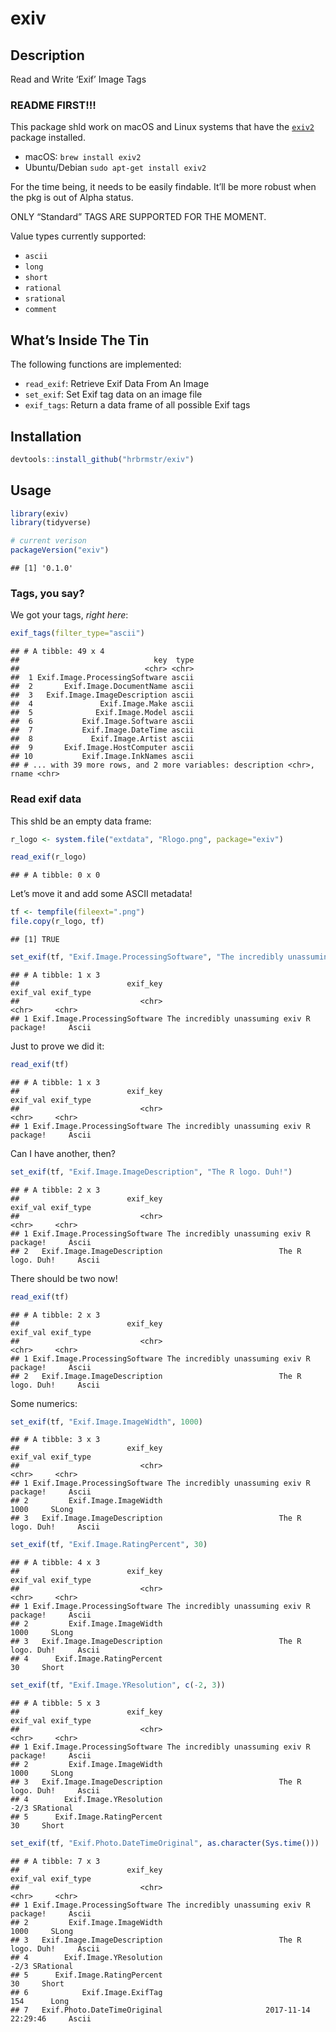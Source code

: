 
# exiv

## Description

Read and Write ‘Exif’ Image Tags

### README FIRST\!\!\!

This package shld work on macOS and Linux systems that have the
[`exiv2`](http://www.exiv2.org/) package installed.

  - macOS: `brew install exiv2`
  - Ubuntu/Debian `sudo apt-get install exiv2`

For the time being, it needs to be easily findable. It’ll be more robust
when the pkg is out of Alpha status.

ONLY “Standard” TAGS ARE SUPPORTED FOR THE MOMENT.

Value types currently supported:

  - `ascii`
  - `long`
  - `short`
  - `rational`
  - `srational`
  - `comment`

## What’s Inside The Tin

The following functions are implemented:

  - `read_exif`: Retrieve Exif Data From An Image
  - `set_exif`: Set Exif tag data on an image file
  - `exif_tags`: Return a data frame of all possible Exif tags

## Installation

``` r
devtools::install_github("hrbrmstr/exiv")
```

## Usage

``` r
library(exiv)
library(tidyverse)

# current verison
packageVersion("exiv")
```

    ## [1] '0.1.0'

### Tags, you say?

We got your tags, *right here*:

``` r
exif_tags(filter_type="ascii")
```

    ## # A tibble: 49 x 4
    ##                              key  type
    ##                            <chr> <chr>
    ##  1 Exif.Image.ProcessingSoftware ascii
    ##  2       Exif.Image.DocumentName ascii
    ##  3   Exif.Image.ImageDescription ascii
    ##  4               Exif.Image.Make ascii
    ##  5              Exif.Image.Model ascii
    ##  6           Exif.Image.Software ascii
    ##  7           Exif.Image.DateTime ascii
    ##  8             Exif.Image.Artist ascii
    ##  9       Exif.Image.HostComputer ascii
    ## 10           Exif.Image.InkNames ascii
    ## # ... with 39 more rows, and 2 more variables: description <chr>, rname <chr>

### Read exif data

This shld be an empty data frame:

``` r
r_logo <- system.file("extdata", "Rlogo.png", package="exiv")

read_exif(r_logo)
```

    ## # A tibble: 0 x 0

Let’s move it and add some ASCII metadata\!

``` r
tf <- tempfile(fileext=".png")
file.copy(r_logo, tf)
```

    ## [1] TRUE

``` r
set_exif(tf, "Exif.Image.ProcessingSoftware", "The incredibly unassuming exiv R package!")
```

    ## # A tibble: 1 x 3
    ##                        exif_key                                  exif_val exif_type
    ##                           <chr>                                     <chr>     <chr>
    ## 1 Exif.Image.ProcessingSoftware The incredibly unassuming exiv R package!     Ascii

Just to prove we did it:

``` r
read_exif(tf)
```

    ## # A tibble: 1 x 3
    ##                        exif_key                                  exif_val exif_type
    ##                           <chr>                                     <chr>     <chr>
    ## 1 Exif.Image.ProcessingSoftware The incredibly unassuming exiv R package!     Ascii

Can I have another, then?

``` r
set_exif(tf, "Exif.Image.ImageDescription", "The R logo. Duh!")
```

    ## # A tibble: 2 x 3
    ##                        exif_key                                  exif_val exif_type
    ##                           <chr>                                     <chr>     <chr>
    ## 1 Exif.Image.ProcessingSoftware The incredibly unassuming exiv R package!     Ascii
    ## 2   Exif.Image.ImageDescription                          The R logo. Duh!     Ascii

There should be two now\!

``` r
read_exif(tf)
```

    ## # A tibble: 2 x 3
    ##                        exif_key                                  exif_val exif_type
    ##                           <chr>                                     <chr>     <chr>
    ## 1 Exif.Image.ProcessingSoftware The incredibly unassuming exiv R package!     Ascii
    ## 2   Exif.Image.ImageDescription                          The R logo. Duh!     Ascii

Some numerics:

``` r
set_exif(tf, "Exif.Image.ImageWidth", 1000)
```

    ## # A tibble: 3 x 3
    ##                        exif_key                                  exif_val exif_type
    ##                           <chr>                                     <chr>     <chr>
    ## 1 Exif.Image.ProcessingSoftware The incredibly unassuming exiv R package!     Ascii
    ## 2         Exif.Image.ImageWidth                                      1000     SLong
    ## 3   Exif.Image.ImageDescription                          The R logo. Duh!     Ascii

``` r
set_exif(tf, "Exif.Image.RatingPercent", 30)
```

    ## # A tibble: 4 x 3
    ##                        exif_key                                  exif_val exif_type
    ##                           <chr>                                     <chr>     <chr>
    ## 1 Exif.Image.ProcessingSoftware The incredibly unassuming exiv R package!     Ascii
    ## 2         Exif.Image.ImageWidth                                      1000     SLong
    ## 3   Exif.Image.ImageDescription                          The R logo. Duh!     Ascii
    ## 4      Exif.Image.RatingPercent                                        30     Short

``` r
set_exif(tf, "Exif.Image.YResolution", c(-2, 3))
```

    ## # A tibble: 5 x 3
    ##                        exif_key                                  exif_val exif_type
    ##                           <chr>                                     <chr>     <chr>
    ## 1 Exif.Image.ProcessingSoftware The incredibly unassuming exiv R package!     Ascii
    ## 2         Exif.Image.ImageWidth                                      1000     SLong
    ## 3   Exif.Image.ImageDescription                          The R logo. Duh!     Ascii
    ## 4        Exif.Image.YResolution                                      -2/3 SRational
    ## 5      Exif.Image.RatingPercent                                        30     Short

``` r
set_exif(tf, "Exif.Photo.DateTimeOriginal", as.character(Sys.time()))
```

    ## # A tibble: 7 x 3
    ##                        exif_key                                  exif_val exif_type
    ##                           <chr>                                     <chr>     <chr>
    ## 1 Exif.Image.ProcessingSoftware The incredibly unassuming exiv R package!     Ascii
    ## 2         Exif.Image.ImageWidth                                      1000     SLong
    ## 3   Exif.Image.ImageDescription                          The R logo. Duh!     Ascii
    ## 4        Exif.Image.YResolution                                      -2/3 SRational
    ## 5      Exif.Image.RatingPercent                                        30     Short
    ## 6            Exif.Image.ExifTag                                       154      Long
    ## 7   Exif.Photo.DateTimeOriginal                       2017-11-14 22:29:46     Ascii
